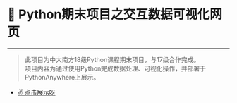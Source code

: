 #  :star2: Python期末项目之交互数据可视化网页

---
> 此项目为中大南方18级Python课程期末项目，与17级合作完成。<br>
项目内容为通过使用Python完成数据处理、可视化操作，并部署于PythonAnywhere上展示。
+ [ :v: 点击展示呀](http://womenpowerteam.pythonanywhere.com/)
